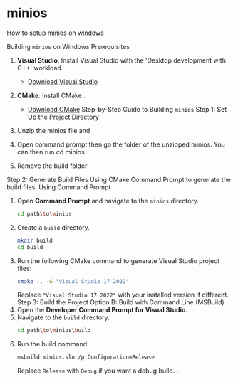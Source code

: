 # minios
How to setup minios on windows

Building `minios` on Windows
Prerequisites
1. **Visual Studio**: Install Visual Studio with the 'Desktop development with C++' workload.
   - [Download Visual Studio](https://visualstudio.microsoft.com/)

2. **CMake**: Install CMake .
   - [Download CMake](https://cmake.org/download/)
Step-by-Step Guide to Building `minios`
Step 1: Set Up the Project Directory
1.	Unzip the minios file and 
2.	Open command prompt then go the folder of the unzipped minios. You can then run cd minios
3.	Remove the build folder

Step 2: Generate Build Files Using CMake
Command Prompt to generate the build files.
Using Command Prompt
1. Open **Command Prompt** and navigate to the `minios` directory.
   ```bash
   cd path\to\minios
   ```
2. Create a `build` directory.
   ```bash
   mkdir build
   cd build
   ```
3. Run the following CMake command to generate Visual Studio project files:
   ```bash
   cmake .. -G "Visual Studio 17 2022"
   ```
   Replace `"Visual Studio 17 2022"` with your installed version if different.
Step 3: Build the Project
Option B: Build with Command Line (MSBuild)
1. Open the **Developer Command Prompt for Visual Studio**.
2. Navigate to the `build` directory:
   ```bash
   cd path\to\minios\build
   ```
3. Run the build command:
   ```bash
   msbuild minios.sln /p:Configuration=Release
   ```
   Replace `Release` with `Debug` if you want a debug build.
.

